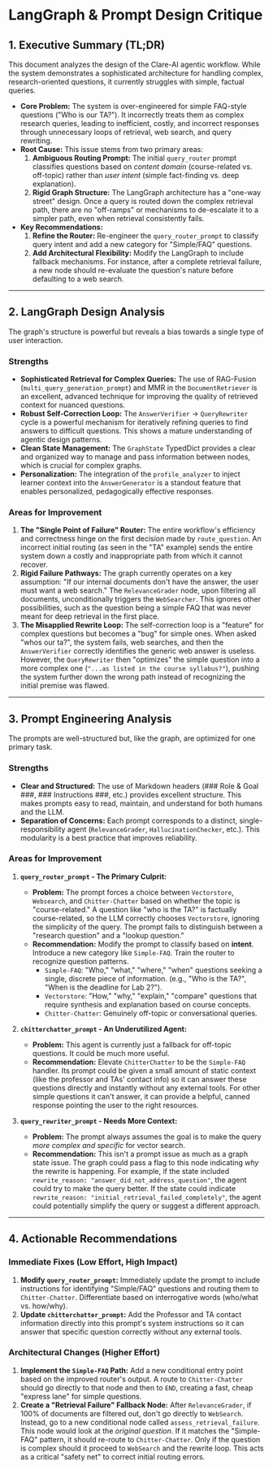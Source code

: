# LangGraph & Prompt Design Critique

## 1. Executive Summary (TL;DR)

This document analyzes the design of the Clare-AI agentic workflow. While the system demonstrates a sophisticated architecture for handling complex, research-oriented questions, it currently struggles with simple, factual queries.

-   **Core Problem:** The system is over-engineered for simple FAQ-style questions ("Who is our TA?"). It incorrectly treats them as complex research queries, leading to inefficient, costly, and incorrect responses through unnecessary loops of retrieval, web search, and query rewriting.
-   **Root Cause:** This issue stems from two primary areas:
    1.  **Ambiguous Routing Prompt:** The initial `query_router` prompt classifies questions based on *content domain* (course-related vs. off-topic) rather than *user intent* (simple fact-finding vs. deep explanation).
    2.  **Rigid Graph Structure:** The LangGraph architecture has a "one-way street" design. Once a query is routed down the complex retrieval path, there are no "off-ramps" or mechanisms to de-escalate it to a simpler path, even when retrieval consistently fails.
-   **Key Recommendations:**
    1.  **Refine the Router:** Re-engineer the `query_router_prompt` to classify query intent and add a new category for "Simple/FAQ" questions.
    2.  **Add Architectural Flexibility:** Modify the LangGraph to include fallback mechanisms. For instance, after a complete retrieval failure, a new node should re-evaluate the question's nature before defaulting to a web search.

---

## 2. LangGraph Design Analysis

The graph's structure is powerful but reveals a bias towards a single type of user interaction.

### Strengths

-   **Sophisticated Retrieval for Complex Queries:** The use of RAG-Fusion (`multi_query_generation_prompt`) and MMR in the `DocumentRetriever` is an excellent, advanced technique for improving the quality of retrieved context for nuanced questions.
-   **Robust Self-Correction Loop:** The `AnswerVerifier` -> `QueryRewriter` cycle is a powerful mechanism for iteratively refining queries to find answers to difficult questions. This shows a mature understanding of agentic design patterns.
-   **Clean State Management:** The `GraphState` TypedDict provides a clear and organized way to manage and pass information between nodes, which is crucial for complex graphs.
-   **Personalization:** The integration of the `profile_analyzer` to inject learner context into the `AnswerGenerator` is a standout feature that enables personalized, pedagogically effective responses.

### Areas for Improvement

1.  **The "Single Point of Failure" Router:** The entire workflow's efficiency and correctness hinge on the first decision made by `route_question`. An incorrect initial routing (as seen in the "TA" example) sends the entire system down a costly and inappropriate path from which it cannot recover.
2.  **Rigid Failure Pathways:** The graph currently operates on a key assumption: "If our internal documents don't have the answer, the user must want a web search." The `RelevanceGrader` node, upon filtering all documents, unconditionally triggers the `WebSearcher`. This ignores other possibilities, such as the question being a simple FAQ that was never meant for deep retrieval in the first place.
3.  **The Misapplied Rewrite Loop:** The self-correction loop is a "feature" for complex questions but becomes a "bug" for simple ones. When asked "whos our ta?", the system fails, web searches, and then the `AnswerVerifier` correctly identifies the generic web answer is useless. However, the `QueryRewriter` then "optimizes" the simple question into a more complex one (`"...as listed in the course syllabus?"`), pushing the system further down the wrong path instead of recognizing the initial premise was flawed.

---

## 3. Prompt Engineering Analysis

The prompts are well-structured but, like the graph, are optimized for one primary task.

### Strengths

-   **Clear and Structured:** The use of Markdown headers (### Role & Goal ###, ### Instructions ###, etc.) provides excellent structure. This makes prompts easy to read, maintain, and understand for both humans and the LLM.
-   **Separation of Concerns:** Each prompt corresponds to a distinct, single-responsibility agent (`RelevanceGrader`, `HallucinationChecker`, etc.). This modularity is a best practice that improves reliability.

### Areas for Improvement

1.  **`query_router_prompt` - The Primary Culprit:**
    -   **Problem:** The prompt forces a choice between `Vectorstore`, `Websearch`, and `Chitter-Chatter` based on whether the topic is "course-related." A question like "who is the TA?" is factually course-related, so the LLM correctly chooses `Vectorstore`, ignoring the simplicity of the query. The prompt fails to distinguish between a "research question" and a "lookup question."
    -   **Recommendation:** Modify the prompt to classify based on **intent**. Introduce a new category like `Simple-FAQ`. Train the router to recognize question patterns.
        -   `Simple-FAQ`: "Who," "what," "where," "when" questions seeking a single, discrete piece of information. (e.g., "Who is the TA?", "When is the deadline for Lab 2?").
        -   `Vectorstore`: "How," "why," "explain," "compare" questions that require synthesis and explanation based on course concepts.
        -   `Chitter-Chatter`: Genuinely off-topic or conversational queries.

2.  **`chitterchatter_prompt` - An Underutilized Agent:**
    -   **Problem:** This agent is currently just a fallback for off-topic questions. It could be much more useful.
    -   **Recommendation:** Elevate `ChitterChatter` to be the `Simple-FAQ` handler. Its prompt could be given a small amount of static context (like the professor and TAs' contact info) so it can answer these questions directly and instantly without any external tools. For other simple questions it can't answer, it can provide a helpful, canned response pointing the user to the right resources.

3.  **`query_rewriter_prompt` - Needs More Context:**
    -   **Problem:** The prompt always assumes the goal is to make the query *more complex and specific* for vector search.
    -   **Recommendation:** This isn't a prompt issue as much as a graph state issue. The graph could pass a flag to this node indicating *why* the rewrite is happening. For example, if the state included `rewrite_reason: "answer_did_not_address_question"`, the agent could try to make the query better. If the state could indicate `rewrite_reason: "initial_retrieval_failed_completely"`, the agent could potentially simplify the query or suggest a different approach.

---

## 4. Actionable Recommendations

### Immediate Fixes (Low Effort, High Impact)

1.  **Modify `query_router_prompt`:** Immediately update the prompt to include instructions for identifying "Simple/FAQ" questions and routing them to `Chitter-Chatter`. Differentiate based on interrogative words (who/what vs. how/why).
2.  **Update `chitterchatter_prompt`:** Add the Professor and TA contact information directly into this prompt's system instructions so it can answer that specific question correctly without any external tools.

### Architectural Changes (Higher Effort)

1.  **Implement the `Simple-FAQ` Path:** Add a new conditional entry point based on the improved router's output. A route to `Chitter-Chatter` should go directly to that node and then to `END`, creating a fast, cheap "express lane" for simple questions.
2.  **Create a "Retrieval Failure" Fallback Node:** After `RelevanceGrader`, if 100% of documents are filtered out, don't go directly to `WebSearch`. Instead, go to a new conditional node called `assess_retrieval_failure`. This node would look at the *original question*. If it matches the "Simple-FAQ" pattern, it should re-route to `Chitter-Chatter`. Only if the question is complex should it proceed to `WebSearch` and the rewrite loop. This acts as a critical "safety net" to correct initial routing errors.
